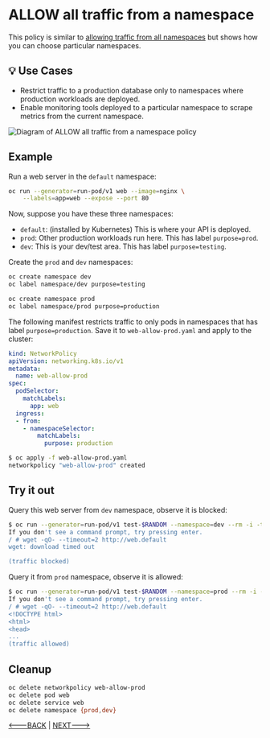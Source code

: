 # ALLOW all traffic from a namespace

This policy is similar to [allowing traffic from all
namespaces](05-allow-traffic-from-all-namespaces.md) but shows how you can
choose particular namespaces.

## 💡 Use Cases

- Restrict traffic to a production database only to namespaces where production
  workloads are deployed.
- Enable monitoring tools deployed to a particular namespace to scrape metrics
  from the current namespace.

![Diagram of ALLOW all traffic from a namespace policy](img/6.gif)

## Example

Run a web server in the `default` namespace:

```sh
oc run --generator=run-pod/v1 web --image=nginx \
    --labels=app=web --expose --port 80
```

Now, suppose you have these three namespaces:

- `default`: (installed by Kubernetes) This is where your API is deployed.
- `prod`: Other production workloads run here. This has label `purpose=prod`.
- `dev`: This is your dev/test area. This has label `purpose=testing`.

Create the `prod` and `dev` namespaces:

```sh
oc create namespace dev
oc label namespace/dev purpose=testing
```

```sh
oc create namespace prod
oc label namespace/prod purpose=production
```

The following manifest restricts traffic to only pods in namespaces
that has label `purpose=production`. Save it to `web-allow-prod.yaml`
and apply to the cluster:

```yaml
kind: NetworkPolicy
apiVersion: networking.k8s.io/v1
metadata:
  name: web-allow-prod
spec:
  podSelector:
    matchLabels:
      app: web
  ingress:
  - from:
    - namespaceSelector:
        matchLabels:
          purpose: production
```

```sh
$ oc apply -f web-allow-prod.yaml
networkpolicy "web-allow-prod" created
```

## Try it out

Query this web server from `dev` namespace, observe it is blocked:

```sh
$ oc run --generator=run-pod/v1 test-$RANDOM --namespace=dev --rm -i -t --image=alpine -- sh
If you don't see a command prompt, try pressing enter.
/ # wget -qO- --timeout=2 http://web.default
wget: download timed out

(traffic blocked)
```

Query it from `prod` namespace, observe it is allowed:

```sh
$ oc run --generator=run-pod/v1 test-$RANDOM --namespace=prod --rm -i -t --image=alpine -- sh
If you don't see a command prompt, try pressing enter.
/ # wget -qO- --timeout=2 http://web.default
<!DOCTYPE html>
<html>
<head>
...
(traffic allowed)
```

## Cleanup

```sh
oc delete networkpolicy web-allow-prod
oc delete pod web
oc delete service web
oc delete namespace {prod,dev}
```

[<---BACK](05-allow-traffic-from-all-namespaces.md) | [NEXT--->](07-allow-traffic-from-some-pods-in-another-namespace.md)
